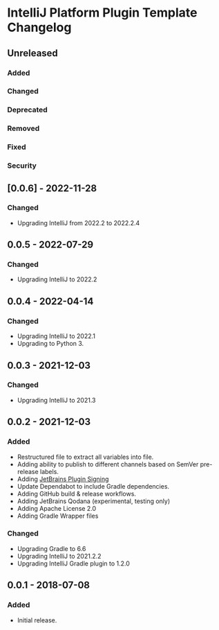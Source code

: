 <!-- Keep a Changelog guide -> https://keepachangelog.com -->

# IntelliJ Platform Plugin Template Changelog

## Unreleased

### Added

### Changed

### Deprecated

### Removed

### Fixed

### Security

## [0.0.6] - 2022-11-28

### Changed
- Upgrading IntelliJ from 2022.2 to 2022.2.4

## 0.0.5 - 2022-07-29

### Changed
- Upgrading IntelliJ to 2022.2

## 0.0.4 - 2022-04-14

### Changed
- Upgrading IntelliJ to 2022.1
- Upgrading to Python 3.

## 0.0.3 - 2021-12-03

### Changed
- Upgrading IntelliJ to 2021.3

## 0.0.2 - 2021-12-03

### Added
- Restructured file to extract all variables into file.
- Adding ability to publish to different channels based on SemVer pre-release labels.
- Adding [JetBrains Plugin Signing](https://plugins.jetbrains.com/docs/intellij/plugin-signing.html)
- Update Dependabot to include Gradle dependencies.
- Adding GitHub build & release workflows.
- Adding JetBrains Qodana (experimental, testing only)
- Adding Apache License 2.0
- Adding Gradle Wrapper files

### Changed
- Upgrading Gradle to 6.6
- Upgrading IntelliJ to 2021.2.2
- Upgrading IntelliJ Gradle plugin to 1.2.0

## 0.0.1 - 2018-07-08

### Added
- Initial release.
